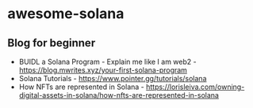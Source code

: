 # awesome-solana
## Blog for beginner
- BUIDL a Solana Program - Explain me like I am web2 - https://blog.mwrites.xyz/your-first-solana-program
- Solana Tutorials - https://www.pointer.gg/tutorials/solana
- How NFTs are represented in Solana - https://lorisleiva.com/owning-digital-assets-in-solana/how-nfts-are-represented-in-solana
